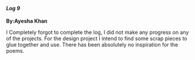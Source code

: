 #### *Log 9*

**By:Ayesha Khan**


I Completely forgot to complete the log, I did not make any progress on any of the projects. For the design project I intend to find some scrap pieces to glue together and use. There has been absolutely no inspiration for the poems.
